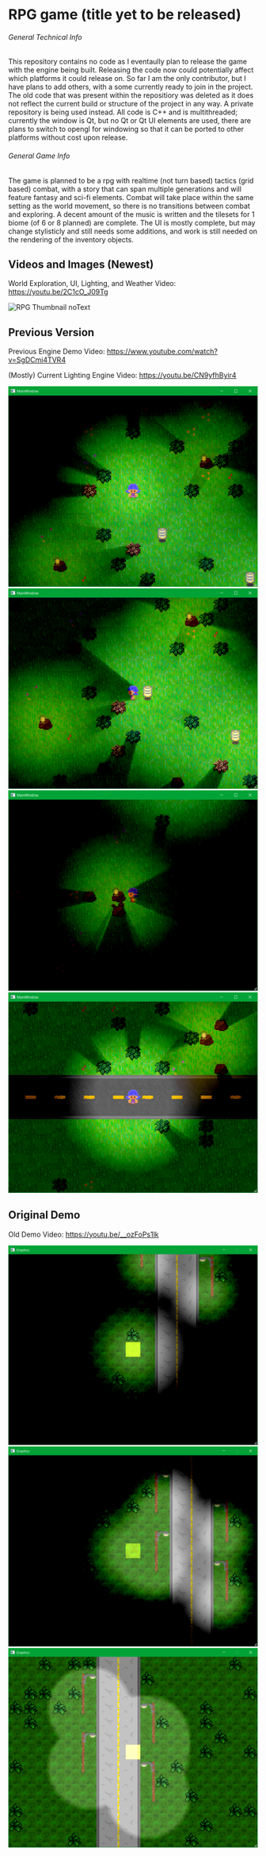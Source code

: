 # RPG game (title yet to be released)
###### General Technical Info
This repository contains no code as I eventaully plan to release the game with the engine being built. Releasing the code
now could potentially affect which platforms it could release on. So far I am the only contributor, but I have plans to add others,
with a some currently ready to join in the project.
The old code that was present within the repositiory was deleted as it does not reflect the current build or structure of the project
in any way. A private repository is being used instead. All code is C++ and is multithreaded; currently the window is Qt, but no Qt or Qt UI elements are used, there are plans to switch to opengl for windowing so that it can be ported to other platforms without cost upon release.

###### General Game Info
The game is planned to be a rpg with realtime (not turn based) tactics (grid based) combat, with a story that can span multiple generations and will feature fantasy and sci-fi elements. Combat will take place within the same setting as the world movement, so there is no transitions between combat and exploring. A decent amount of the music is written and the tilesets for 1 biome (of 6 or 8 planned) are complete. The UI is mostly complete, but may change stylisticly and still needs some additions, and work is still needed on the rendering of the inventory objects.

## Videos and Images (Newest)

World Exploration, UI, Lighting, and Weather Video: https://youtu.be/2C1cO_J09Tg

![RPG Thumbnail noText](https://user-images.githubusercontent.com/44931507/224226406-05eacb21-fc28-4ad3-9f0a-7c24b3a00a82.png)

## Previous Version

Previous Engine Demo Video: https://www.youtube.com/watch?v=SgDCmi4TVR4

(Mostly) Current Lighting Engine Video: https://youtu.be/CN9yfhByir4

![View 1](https://github.com/Geist-of-the-Automaton/Untitled-Game/blob/master/Current%20Demo%20Images/gameDemo1.PNG)
![View 2](https://github.com/Geist-of-the-Automaton/Untitled-Game/blob/master/Current%20Demo%20Images/gameDemo2.PNG)
![View 3](https://github.com/Geist-of-the-Automaton/Untitled-Game/blob/master/Current%20Demo%20Images/gameDemo3.PNG)
![View 4](https://github.com/Geist-of-the-Automaton/Untitled-Game/blob/master/Current%20Demo%20Images/gameDemo4.PNG)

## Original Demo

Old Demo Video: https://youtu.be/__ozFoPs1lk

![Old Night View 1](https://github.com/Geist-of-the-Automaton/Untitled-Game/blob/master/Old%20Demo%20Images/gameDemo1.png)
![Old Night View 2](https://github.com/Geist-of-the-Automaton/Untitled-Game/blob/master/Old%20Demo%20Images/gameDemo2.png)
![Old Twilight View](https://github.com/Geist-of-the-Automaton/Untitled-Game/blob/master/Old%20Demo%20Images/gameDemo3.png)
